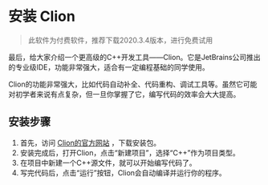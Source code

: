 # 安装 Clion
> 此软件为付费软件，推荐下载2020.3.4版本，进行免费试用

最后，给大家介绍一个更高级的C++开发工具——Clion。它是JetBrains公司推出的专业级IDE，功能非常强大，适合有一定编程基础的同学使用。

Clion的功能非常强大，比如代码自动补全、代码重构、调试工具等。虽然它可能对初学者来说有点复杂，但一旦你掌握了它，编写代码的效率会大大提高。

## 安装步骤
1. 首先，访问 [Clion的官方网站](https://www.jetbrains.com/clion/) ，下载安装包。
2. 安装完成后，打开Clion，点击“新建项目”，选择“C++”作为项目类型。
3. 在项目中新建一个C++源文件，就可以开始编写代码了。
4. 写完代码后，点击“运行”按钮，Clion会自动编译并运行你的程序。
